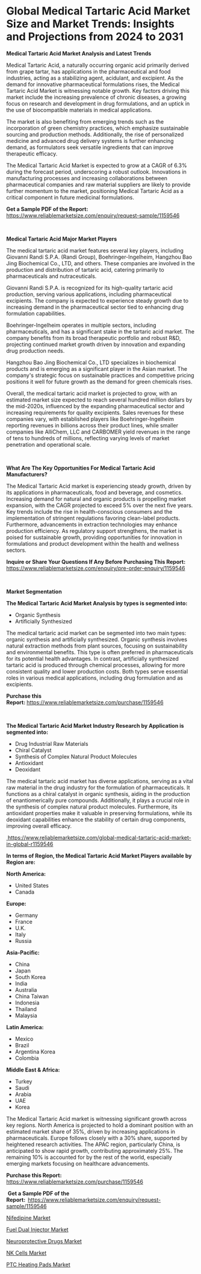 <p><h1>Global Medical Tartaric Acid Market Size and Market Trends: Insights and Projections from 2024 to 2031</h1></p><p><strong>Medical Tartaric Acid Market Analysis and Latest Trends</strong></p>
<p><p>Medical Tartaric Acid, a naturally occurring organic acid primarily derived from grape tartar, has applications in the pharmaceutical and food industries, acting as a stabilizing agent, acidulant, and excipient. As the demand for innovative pharmaceutical formulations rises, the Medical Tartaric Acid Market is witnessing notable growth. Key factors driving this market include the increasing prevalence of chronic diseases, a growing focus on research and development in drug formulations, and an uptick in the use of biocompatible materials in medical applications.</p><p>The market is also benefiting from emerging trends such as the incorporation of green chemistry practices, which emphasize sustainable sourcing and production methods. Additionally, the rise of personalized medicine and advanced drug delivery systems is further enhancing demand, as formulators seek versatile ingredients that can improve therapeutic efficacy.</p><p>The Medical Tartaric Acid Market is expected to grow at a CAGR of 6.3% during the forecast period, underscoring a robust outlook. Innovations in manufacturing processes and increasing collaborations between pharmaceutical companies and raw material suppliers are likely to provide further momentum to the market, positioning Medical Tartaric Acid as a critical component in future medicinal formulations.</p></p>
<p><strong>Get a Sample PDF of the Report:&nbsp;</strong> <a href="https://www.reliablemarketsize.com/enquiry/request-sample/1159546?utm_campaign=1131&utm_medium=2&utm_source=Github&utm_content=ia&utm_term=05122024&utm_id=medical-tartaric-acid">https://www.reliablemarketsize.com/enquiry/request-sample/1159546</a></p>
<p>&nbsp;</p>
<p><strong>Medical Tartaric Acid Major Market Players</strong></p>
<p><p>The medical tartaric acid market features several key players, including Giovanni Randi S.P.A. (Randi Group), Boehringer-Ingelheim, Hangzhou Bao Jing Biochemical Co., LTD, and others. These companies are involved in the production and distribution of tartaric acid, catering primarily to pharmaceuticals and nutraceuticals.</p><p>Giovanni Randi S.P.A. is recognized for its high-quality tartaric acid production, serving various applications, including pharmaceutical excipients. The company is expected to experience steady growth due to increasing demand in the pharmaceutical sector tied to enhancing drug formulation capabilities. </p><p>Boehringer-Ingelheim operates in multiple sectors, including pharmaceuticals, and has a significant stake in the tartaric acid market. The company benefits from its broad therapeutic portfolio and robust R&D, projecting continued market growth driven by innovation and expanding drug production needs.</p><p>Hangzhou Bao Jing Biochemical Co., LTD specializes in biochemical products and is emerging as a significant player in the Asian market. The company's strategic focus on sustainable practices and competitive pricing positions it well for future growth as the demand for green chemicals rises.</p><p>Overall, the medical tartaric acid market is projected to grow, with an estimated market size expected to reach several hundred million dollars by the mid-2020s, influenced by the expanding pharmaceutical sector and increasing requirements for quality excipients. Sales revenues for these companies vary, with established players like Boehringer-Ingelheim reporting revenues in billions across their product lines, while smaller companies like AlliChem, LLC and CARBOMER yield revenues in the range of tens to hundreds of millions, reflecting varying levels of market penetration and operational scale.</p></p>
<p>&nbsp;</p>
<p><strong>What Are The Key Opportunities For Medical Tartaric Acid Manufacturers?</strong></p>
<p><p>The Medical Tartaric Acid market is experiencing steady growth, driven by its applications in pharmaceuticals, food and beverage, and cosmetics. Increasing demand for natural and organic products is propelling market expansion, with the CAGR projected to exceed 5% over the next five years. Key trends include the rise in health-conscious consumers and the implementation of stringent regulations favoring clean-label products. Furthermore, advancements in extraction technologies may enhance production efficiency. As regulatory support strengthens, the market is poised for sustainable growth, providing opportunities for innovation in formulations and product development within the health and wellness sectors.</p></p>
<p><strong>Inquire or Share Your Questions If Any Before Purchasing This Report:</strong> <a href="https://www.reliablemarketsize.com/enquiry/pre-order-enquiry/1159546?utm_campaign=1131&utm_medium=2&utm_source=Github&utm_content=ia&utm_term=05122024&utm_id=medical-tartaric-acid">https://www.reliablemarketsize.com/enquiry/pre-order-enquiry/1159546</a></p>
<p>&nbsp;</p>
<p><strong>Market Segmentation</strong></p>
<p><strong>The Medical Tartaric Acid Market Analysis by types is segmented into:</strong></p>
<p><ul><li>Organic Synthesis</li><li>Artificially Synthesized</li></ul></p>
<p><p>The medical tartaric acid market can be segmented into two main types: organic synthesis and artificially synthesized. Organic synthesis involves natural extraction methods from plant sources, focusing on sustainability and environmental benefits. This type is often preferred in pharmaceuticals for its potential health advantages. In contrast, artificially synthesized tartaric acid is produced through chemical processes, allowing for more consistent quality and lower production costs. Both types serve essential roles in various medical applications, including drug formulation and as excipients.</p></p>
<p><strong>Purchase this Report:&nbsp;</strong><a href="https://www.reliablemarketsize.com/purchase/1159546?utm_campaign=1131&utm_medium=2&utm_source=Github&utm_content=ia&utm_term=05122024&utm_id=medical-tartaric-acid">https://www.reliablemarketsize.com/purchase/1159546</a></p>
<p>&nbsp;</p>
<p><strong>The Medical Tartaric Acid Market Industry Research by Application is segmented into:</strong></p>
<p><ul><li>Drug Industrial Raw Materials</li><li>Chiral Catalyst</li><li>Synthesis of Complex Natural Product Molecules</li><li>Antioxidant</li><li>Deoxidant</li></ul></p>
<p><p>The medical tartaric acid market has diverse applications, serving as a vital raw material in the drug industry for the formulation of pharmaceuticals. It functions as a chiral catalyst in organic synthesis, aiding in the production of enantiomerically pure compounds. Additionally, it plays a crucial role in the synthesis of complex natural product molecules. Furthermore, its antioxidant properties make it valuable in preserving formulations, while its deoxidant capabilities enhance the stability of certain drug components, improving overall efficacy.</p></p>
<p><a href="https://www.reliablemarketsize.com/global-medical-tartaric-acid-market-in-global-r1159546?utm_campaign=1131&utm_medium=2&utm_source=Github&utm_content=ia&utm_term=05122024&utm_id=medical-tartaric-acid">&nbsp;https://www.reliablemarketsize.com/global-medical-tartaric-acid-market-in-global-r1159546</a></p>
<p><strong>In terms of Region, the Medical Tartaric Acid Market Players available by Region are:</strong></p>
<p>
    <p> <strong> North America: </strong>
        <ul>
            <li>United States</li>
            <li>Canada</li>
        </ul>
        </p> 
    <p> <strong> Europe: </strong>
        <ul>
            <li>Germany</li>
            <li>France</li>
            <li>U.K.</li>
            <li>Italy</li>
            <li>Russia</li>
        </ul>
        </p> 
    <p> <strong> Asia-Pacific: </strong>
        <ul>
            <li>China</li>
            <li>Japan</li>
            <li>South Korea</li>
            <li>India</li>
            <li>Australia</li>
            <li>China Taiwan</li>
            <li>Indonesia</li>
            <li>Thailand</li>
            <li>Malaysia</li>
        </ul>
        </p> 
    <p> <strong> Latin America: </strong>
        <ul>
            <li>Mexico</li>
            <li>Brazil</li>
            <li>Argentina Korea</li>
            <li>Colombia</li>
        </ul>
        </p> 
    <p> <strong> Middle East & Africa: </strong>
        <ul>
            <li>Turkey</li>
            <li>Saudi</li>
            <li>Arabia</li>
            <li>UAE</li>
            <li>Korea</li>
        </ul>
    </p>
    </p>
<p><p>The Medical Tartaric Acid market is witnessing significant growth across key regions. North America is projected to hold a dominant position with an estimated market share of 35%, driven by increasing applications in pharmaceuticals. Europe follows closely with a 30% share, supported by heightened research activities. The APAC region, particularly China, is anticipated to show rapid growth, contributing approximately 25%. The remaining 10% is accounted for by the rest of the world, especially emerging markets focusing on healthcare advancements.</p></p>
<p><strong>Purchase this Report: </strong><a href="https://www.reliablemarketsize.com/purchase/1159546?utm_campaign=1131&utm_medium=2&utm_source=Github&utm_content=ia&utm_term=05122024&utm_id=medical-tartaric-acid">https://www.reliablemarketsize.com/purchase/1159546</a></p>
<p>&nbsp;<strong>Get a Sample PDF of the Report:&nbsp;&nbsp;</strong><a href="https://www.reliablemarketsize.com/enquiry/request-sample/1159546?utm_campaign=1131&utm_medium=2&utm_source=Github&utm_content=ia&utm_term=05122024&utm_id=medical-tartaric-acid">https://www.reliablemarketsize.com/enquiry/request-sample/1159546</a></p>
<p><strong></strong></p>
<p><p><a href="https://www.linkedin.com/pulse/nifedipine-market-size-forecast-analysis-124-cagr-from-kzoie?utm_campaign=1131&utm_medium=2&utm_source=Github&utm_content=ia&utm_term=05122024&utm_id=medical-tartaric-acid">Nifedipine Market</a></p><p><a href="https://issuu.com/reportprime-2/docs/fuel-dual-injector-market-size-2030.pptx?utm_campaign=1131&utm_medium=2&utm_source=Github&utm_content=ia&utm_term=05122024&utm_id=medical-tartaric-acid">Fuel Dual Injector Market</a></p><p><a href="https://www.linkedin.com/pulse/neuroprotective-drugs-market-growth-analysis-2024-2031-trends-jjuze?utm_campaign=1131&utm_medium=2&utm_source=Github&utm_content=ia&utm_term=05122024&utm_id=medical-tartaric-acid">Neuroprotective Drugs Market</a></p><p><a href="https://www.linkedin.com/pulse/financial-insights-market-potential-nk-cells-research-ybudc?utm_campaign=1131&utm_medium=2&utm_source=Github&utm_content=ia&utm_term=05122024&utm_id=medical-tartaric-acid">NK Cells Market</a></p><p><a href="https://issuu.com/reportprime-2/docs/ptc-heating-pads-market-size-2030.pptx?utm_campaign=1131&utm_medium=2&utm_source=Github&utm_content=ia&utm_term=05122024&utm_id=medical-tartaric-acid">PTC Heating Pads Market</a></p></p>